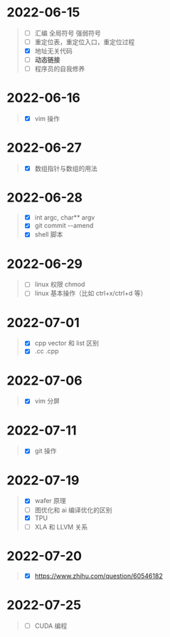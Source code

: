 # 2022-06-15

> - [ ] 汇编 全局符号 强弱符号
> - [ ] 重定位表，重定位入口，重定位过程
> - [x] 地址无关代码
> - [ ] **动态链接**
> - [ ] 程序员的自我修养

# 2022-06-16

> - [x] vim 操作

# 2022-06-27

> - [x] 数组指针与数组的用法

# 2022-06-28

> - [x] int argc, char** argv
> - [x] git commit --amend
> - [x] shell 脚本

# 2022-06-29

> - [ ] linux 权限 chmod
> - [ ] linux 基本操作（比如 ctrl+x/ctrl+d 等）

# 2022-07-01

> - [x] cpp vector 和 list 区别
> - [x] .cc .cpp

# 2022-07-06

> - [x] vim 分屏

# 2022-07-11

> - [x] git 操作

# 2022-07-19

> - [x] wafer 原理
> - [ ] 图优化和 ai 编译优化的区别
> - [x] TPU
> - [ ] XLA 和 LLVM 关系

# 2022-07-20

> - [x] https://www.zhihu.com/question/60546182

# 2022-07-25

> - [ ] CUDA 编程
